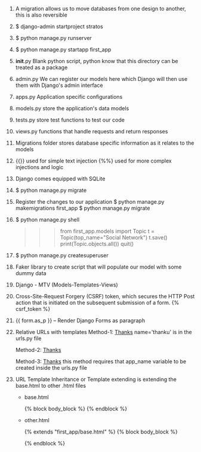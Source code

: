 1. A migration allows us to move databases from one design to another, this is also reversible

2. $ django-admin startproject stratos

3. $ python manage.py runserver

4. $ python manage.py startapp first_app

5. __init__.py
	Blank python script,
	python know that this directory can be treated as a package

6. admin.py
	We can register our models here which Django will then use them with Django's admin interface

7. apps.py
	Application specific configurations

8. models.py
	store the application's data models

9. tests.py
	store test functions to test our code

10. views.py
	functions that handle requests and return responses

11. Migrations folder
	stores database specific information as it relates to the models

12. {{}} used for simple text injection
	{%%} used for more complex injections and logic

13. Django comes equipped with SQLite

14. $ python manage.py migrate

15. Register the changes to our application
	$ python manage.py makemigrations first_app
	$ python manage.py migrate

16. $ python manage.py shell
	>>> from first_app.models import Topic
	>>> t = Topic(top_name="Social Network")
	>>> t.save()
	>>> print(Topic.objects.all())
	>>> quit()

17. $ python manage.py createsuperuser

18. Faker library to create script that will populate our model with some dummy data

19. Django - MTV (Models-Templates-Views)

20. Cross-Site-Request Forgery (CSRF) token, which secures the HTTP Post action that is initiated on the subsequent submission of a form.
	{% csrf_token %}

21. {{ form.as_p }} – Render Django Forms as paragraph

22. Relative URLs with templates
	Method-1:
		<a href="{% url 'thanku' %}">Thanks</a>
		name='thanku' is in the urls.py file

	Method-2:
		<a href="{% url 'first_app.views.thanku' %}">Thanks</a>

	Method-3:
		<a href="{% url 'first_app:thanku' %}">Thanks</a>
		this method requires that app_name variable to be created inside the urls.py file

23. URL Template Inheritance or Template extending is extending the base.html to other .html files
	* base.html
		<body>
			{% block body_block %}
			{% endblock %}
		</body>
	
	* other.html
		<!DOCTYPE html>
		{% extends "first_app/base.html" %}
		{% block body_block %}
		<HTML specific for other.html>
		<HTML specific for other.html>
		{% endblock %}
